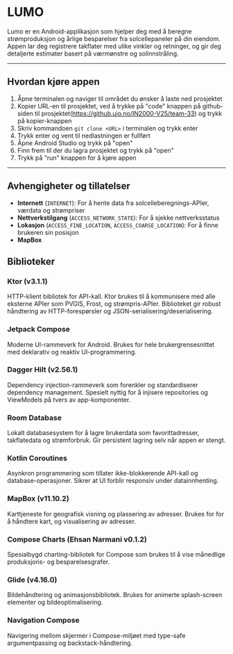 # LUMO

Lumo er en Android-applikasjon som hjelper deg med å beregne strømproduksjon og årlige besparelser fra solcellepaneler på din eiendom. Appen lar deg registrere takflater med ulike vinkler og retninger, og gir deg detaljerte estimater basert på værmønstre og solinnstråling.

---

## Hvordan kjøre appen

1. Åpne terminalen og naviger til området du ønsker å laste ned prosjektet 
2. Kopier URL-en til prosjektet, ved å trykke på "code" knappen på github-siden til prosjektet(https://github.uio.no/IN2000-V25/team-33) og trykk på kopier-knappen
3. Skriv kommandoen `git clone <URL>` i terminalen og trykk enter
4. Trykk enter og vent til nedlastningen er fullført
5. Åpne Android Studio og trykk på "open"
6. Finn frem til der du lagra prosjektet og trykk på "open"
7. Trykk på "run" knappen for å kjøre appen

---

## Avhengigheter og tillatelser

- **Internett** (`INTERNET`): For å hente data fra solcelleberegnings-APIer, værdata og strømpriser
- **Nettverkstilgang** (`ACCESS_NETWORK_STATE`): For å sjekke nettverksstatus
- **Lokasjon** (`ACCESS_FINE_LOCATION`, `ACCESS_COARSE_LOCATION`): For å finne brukeren sin posisjon
- **MapBox**

## Biblioteker

### **Ktor (v3.1.1)**
HTTP-klient bibliotek for API-kall. Ktor brukes til å kommunisere med alle eksterne APIer som PVGIS, Frost, og strømpris-APIer. Biblioteket gir robust håndtering av HTTP-forespørsler og JSON-serialisering/deserialisering.

### **Jetpack Compose**
Moderne UI-rammeverk for Android. Brukes for hele brukergrensesnittet med deklarativ og reaktiv UI-programmering.

### **Dagger Hilt (v2.56.1)**
Dependency injection-rammeverk som forenkler og standardiserer dependency management. Spesielt nyttig for å injisere repositories og ViewModels på tvers av app-komponenter.

### **Room Database**
Lokalt databasesystem for å lagre brukerdata som favorittadresser, takflatedata og strømforbruk. Gir persistent lagring selv når appen er stengt.

### **Kotlin Coroutines**
Asynkron programmering som tillater ikke-blokkerende API-kall og database-operasjoner. Sikrer at UI forblir responsiv under datainnhenting.

### **MapBox (v11.10.2)**
Karttjeneste for geografisk visning og plassering av adresser. Brukes for for å håndtere kart, og visualisering av adresser.

### **Compose Charts (Ehsan Narmani v0.1.2)**
Spesialbygd charting-bibliotek for Compose som brukes til å vise månedlige produksjons- og besparelsesgrafer.

### **Glide (v4.16.0)**
Bildehåndtering og animasjonsbibliotek. Brukes for animerte splash-screen elementer og bildeoptimalisering.

### **Navigation Compose**
Navigering mellom skjermer i Compose-miljøet med type-safe argumentpassing og backstack-håndtering.
